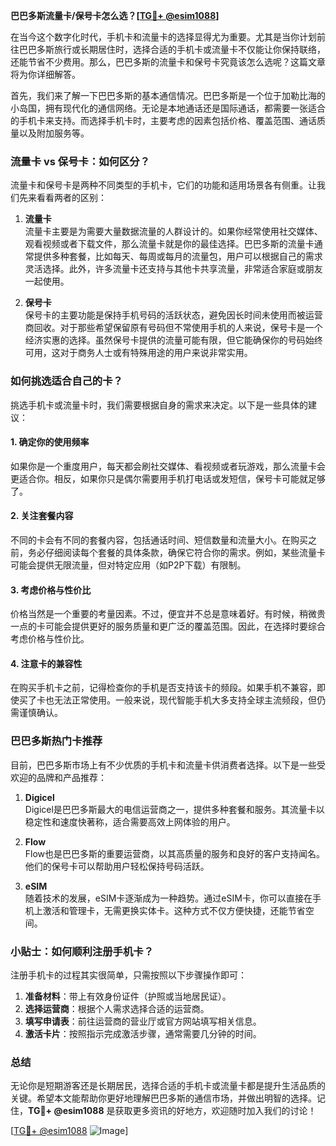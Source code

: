 **巴巴多斯流量卡/保号卡怎么选？[[TG💪+ @esim1088](https://t.me/s/esim1088)]**

在当今这个数字化时代，手机卡和流量卡的选择显得尤为重要。尤其是当你计划前往巴巴多斯旅行或长期居住时，选择合适的手机卡或流量卡不仅能让你保持联络，还能节省不少费用。那么，巴巴多斯的流量卡和保号卡究竟该怎么选呢？这篇文章将为你详细解答。

首先，我们来了解一下巴巴多斯的基本通信情况。巴巴多斯是一个位于加勒比海的小岛国，拥有现代化的通信网络。无论是本地通话还是国际通话，都需要一张适合的手机卡来支持。而选择手机卡时，主要考虑的因素包括价格、覆盖范围、通话质量以及附加服务等。

### **流量卡 vs 保号卡：如何区分？**

流量卡和保号卡是两种不同类型的手机卡，它们的功能和适用场景各有侧重。让我们先来看看两者的区别：

1. **流量卡**  
   流量卡主要是为需要大量数据流量的人群设计的。如果你经常使用社交媒体、观看视频或者下载文件，那么流量卡就是你的最佳选择。巴巴多斯的流量卡通常提供多种套餐，比如每天、每周或每月的流量包，用户可以根据自己的需求灵活选择。此外，许多流量卡还支持与其他卡共享流量，非常适合家庭或朋友一起使用。

2. **保号卡**  
   保号卡的主要功能是保持手机号码的活跃状态，避免因长时间未使用而被运营商回收。对于那些希望保留原有号码但不常使用手机的人来说，保号卡是一个经济实惠的选择。虽然保号卡提供的流量可能有限，但它能确保你的号码始终可用，这对于商务人士或有特殊用途的用户来说非常实用。

### **如何挑选适合自己的卡？**

挑选手机卡或流量卡时，我们需要根据自身的需求来决定。以下是一些具体的建议：

#### **1. 确定你的使用频率**
如果你是一个重度用户，每天都会刷社交媒体、看视频或者玩游戏，那么流量卡会更适合你。相反，如果你只是偶尔需要用手机打电话或发短信，保号卡可能就足够了。

#### **2. 关注套餐内容**
不同的卡会有不同的套餐内容，包括通话时间、短信数量和流量大小。在购买之前，务必仔细阅读每个套餐的具体条款，确保它符合你的需求。例如，某些流量卡可能会提供无限流量，但对特定应用（如P2P下载）有限制。

#### **3. 考虑价格与性价比**
价格当然是一个重要的考量因素。不过，便宜并不总是意味着好。有时候，稍微贵一点的卡可能会提供更好的服务质量和更广泛的覆盖范围。因此，在选择时要综合考虑价格与性价比。

#### **4. 注意卡的兼容性**
在购买手机卡之前，记得检查你的手机是否支持该卡的频段。如果手机不兼容，即使买了卡也无法正常使用。一般来说，现代智能手机大多支持全球主流频段，但仍需谨慎确认。

### **巴巴多斯热门卡推荐**

目前，巴巴多斯市场上有不少优质的手机卡和流量卡供消费者选择。以下是一些受欢迎的品牌和产品推荐：

1. **Digicel**  
   Digicel是巴巴多斯最大的电信运营商之一，提供多种套餐和服务。其流量卡以稳定性和速度快著称，适合需要高效上网体验的用户。

2. **Flow**  
   Flow也是巴巴多斯的重要运营商，以其高质量的服务和良好的客户支持闻名。他们的保号卡可以帮助用户轻松保持号码活跃。

3. **eSIM**  
   随着技术的发展，eSIM卡逐渐成为一种趋势。通过eSIM卡，你可以直接在手机上激活和管理卡，无需更换实体卡。这种方式不仅方便快捷，还能节省空间。

### **小贴士：如何顺利注册手机卡？**

注册手机卡的过程其实很简单，只需按照以下步骤操作即可：

1. **准备材料**：带上有效身份证件（护照或当地居民证）。
2. **选择运营商**：根据个人需求选择合适的运营商。
3. **填写申请表**：前往运营商的营业厅或官方网站填写相关信息。
4. **激活卡片**：按照指示完成激活步骤，通常需要几分钟的时间。

### **总结**

无论你是短期游客还是长期居民，选择合适的手机卡或流量卡都是提升生活品质的关键。希望本文能帮助你更好地理解巴巴多斯的通信市场，并做出明智的选择。记住，**TG💪+ @esim1088** 是获取更多资讯的好地方，欢迎随时加入我们的讨论！

[[TG💪+ @esim1088](https://t.me/s/esim1088) ![Image](https://i.postimg.cc/4NQfJmqS/Snipaste-2025-05-13-00-14-12.png)]